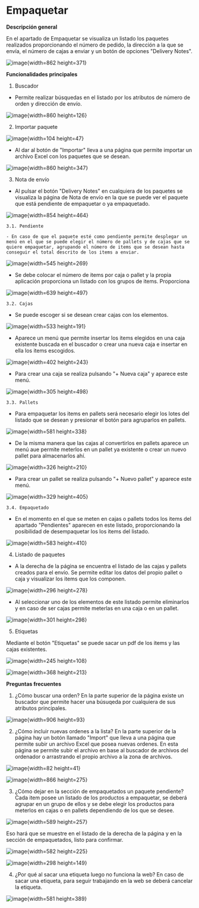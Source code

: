# Empaquetar

**Descripción general**

En el apartado de Empaquetar se visualiza un listado los paquetes realizados proporcionando el número de pedido, la dirección a la que se envía, el número de cajas a enviar y un botón de opciones "Delivery Notes".

![image](uploads/a8224ea4e3bd5f783386c4db74987767/image.png){width=862 height=371}

**Funcionalidades principales**

1. Buscador

- Permite realizar búsquedas en el listado por los atributos de número de orden y dirección de envío.

![image](uploads/5d5a3a7eea96e20f3c4df5d553865e9e/image.png){width=860 height=126}

2. Importar paquete

![image](uploads/b974ffc90a380c8bafd1f1fa543a84f7/image.png){width=104 height=47}

- Al dar al botón de "Importar" lleva a una página que permite importar un archivo Excel con los paquetes que se desean.

![image](uploads/e030550f181b99dda632376304601bd9/image.png){width=860 height=347}

3. Nota de envío

- Al pulsar el botón "Delivery Notes" en cualquiera de los paquetes se visualiza la página de Nota de envío en la que se puede ver el paquete que está pendiente de empaquetar o ya empaquetado.

![image](uploads/5a0e3063a899e1bbb60a6ad190204fdf/image.png){width=854 height=464}

    3.1. Pendiente

    - En caso de que el paquete esté como pendiente permite desplegar un menú en el que se puede elegir el número de pallets y de cajas que se quiere empaquetar, agrupando el número de items que se desean hasta conseguir el total descrito de los items a enviar.

![image](uploads/c65e7173854b9471d46df0185499100c/image.png){width=545 height=269}

- Se debe colocar el número de items por caja o pallet y la propia aplicación proporciona un listado con los grupos de items. Proporciona

![image](uploads/95fa61290ae722f2ff1cdeb8b9bf23e2/image.png){width=639 height=497}

    3.2. Cajas

- Se puede escoger si se desean crear cajas con los elementos.

![image](uploads/42276b7bf78a3d5295ffc3c6013ab91f/image.png){width=533 height=191}

- Aparece un menú que permite insertar los items elegidos en una caja existente buscada en el buscador o crear una nueva caja e insertar en ella los items escogidos.

![image](uploads/520318c10052c829a0aa1f9887f3ab96/image.png){width=402 height=243}

- Para crear una caja se realiza pulsando "+ Nueva caja" y aparece este menú.

![image](uploads/6bf79569fd4f8f96e60afc0155f5474b/image.png){width=305 height=498}

    3.3. Pallets

- Para empaquetar los items en pallets será necesario elegir los lotes del listado que se desean y presionar el botón para agruparlos en pallets.

![image](uploads/ef7ddab3920d85de7020df4a4591a585/image.png){width=581 height=338}

- De la misma manera que las cajas al convertirlos en pallets aparece un menú aue permite meterlos en un pallet ya existente o crear un nuevo pallet para almacenarlos ahí.

![image](uploads/846eef84d629d6946eff758da66279dc/image.png){width=326 height=210}

- Para crear un pallet se realiza pulsando "+ Nuevo pallet" y aparece este menú.

![image](uploads/e8fdf4a587c33205c2719d62c8f009df/image.png){width=329 height=405}

    3.4. Empaquetado

- En el momento en el que se meten en cajas o pallets todos los items del apartado "Pendientes" aparecen en este listado, proporcionando la posibilidad de desempaquetar los los items del listado.

![image](uploads/a14eccea34222ccc978b275195a3ab8c/image.png){width=583 height=410}

4. Listado de paquetes

- A la derecha de la página se encuentra el listado de las cajas y pallets creados para el envío. Se permite editar los datos del propio pallet o caja y visualizar los items que los componen.

![image](uploads/e73f9547f9a5391025f8f89410c56bd5/image.png){width=296 height=278}

- Al seleccionar uno de los elementos de este listado permite eliminarlos y en caso de ser cajas permite meterlas en una caja o en un pallet.

![image](uploads/a93fcd291ed43d1afc5c77c8844424b8/image.png){width=301 height=298}

5. Etiquetas

Mediante el botón "Etiquetas" se puede sacar un pdf de los items y las cajas existentes.

![image](uploads/8b359acee6e0310a4ab658857d471812/image.png){width=245 height=108}

![image](uploads/e53ac882c6c76f384bac66f572ba18e8/image.png){width=368 height=213}

**Preguntas frecuentes**

1. ¿Cómo buscar una orden?
  En la parte superior de la página existe un buscador que permite hacer una búsuqeda por cualquiera de sus atributos principales.

![image](uploads/c5e3fd4c474db95b5b11bbf2c1d5298b/image.png){width=906 height=93}

2. ¿Cómo incluir nuevas ordenes a la lista?
  En la parte superior de la página hay un botón llamado "Import" que lleva a una página que permite subir un archivo Excel que posea nuevas ordenes. En esta página se permite subir el archivo en base al buscador de archivos del ordenador o arrastrando el propio archivo a la zona de archivos.

![image](uploads/989af363092719648a15c4944ced0149/image.png){width=82 height=41}

![image](uploads/303f9e266cb1138d51939eef27d000aa/image.png){width=866 height=275}

3. ¿Cómo dejar en la sección de empaquetados un paquete pendiente?
  Cada item posee un listado de los productos a empaquetar, se deberá agrupar en un grupo de ellos y se debe elegir los productos para meterlos en cajas o en pallets dependiendo de los que se desee.

![image](uploads/681400591d81deed29ff9e19eceb5efc/image.png){width=589 height=257}

Eso hará que se muestre en el listado de la derecha de la página y en la sección de empaquetados, listo para confirmar.

![image](uploads/4db8f1cd81ddc85aa2ff6bd2d77c14c6/image.png){width=582 height=225}

![image](uploads/78777a209e2765ef2f3446dc83ce3ac8/image.png){width=298 height=149}

4. ¿Por qué al sacar una etiqueta luego no funciona la web?
  En caso de sacar una etiqueta, para seguir trabajando en la web se deberá cancelar la etiqueta.

![image](uploads/f6fa25f6fb17ea62dcbb0e5baba3ca0b/image.png){width=581 height=389}
